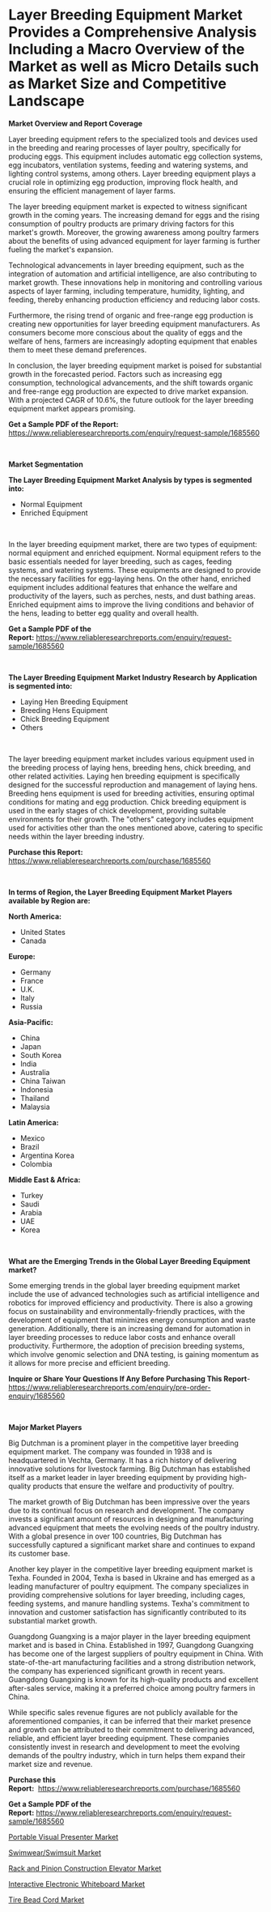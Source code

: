 <p><h1>Layer Breeding Equipment Market Provides a Comprehensive Analysis Including a Macro Overview of the Market as well as Micro Details such as Market Size and Competitive Landscape</h1></p><p><strong>Market Overview and Report Coverage</strong></p>
<p><p>Layer breeding equipment refers to the specialized tools and devices used in the breeding and rearing processes of layer poultry, specifically for producing eggs. This equipment includes automatic egg collection systems, egg incubators, ventilation systems, feeding and watering systems, and lighting control systems, among others. Layer breeding equipment plays a crucial role in optimizing egg production, improving flock health, and ensuring the efficient management of layer farms.</p><p>The layer breeding equipment market is expected to witness significant growth in the coming years. The increasing demand for eggs and the rising consumption of poultry products are primary driving factors for this market's growth. Moreover, the growing awareness among poultry farmers about the benefits of using advanced equipment for layer farming is further fueling the market's expansion.</p><p>Technological advancements in layer breeding equipment, such as the integration of automation and artificial intelligence, are also contributing to market growth. These innovations help in monitoring and controlling various aspects of layer farming, including temperature, humidity, lighting, and feeding, thereby enhancing production efficiency and reducing labor costs.</p><p>Furthermore, the rising trend of organic and free-range egg production is creating new opportunities for layer breeding equipment manufacturers. As consumers become more conscious about the quality of eggs and the welfare of hens, farmers are increasingly adopting equipment that enables them to meet these demand preferences.</p><p>In conclusion, the layer breeding equipment market is poised for substantial growth in the forecasted period. Factors such as increasing egg consumption, technological advancements, and the shift towards organic and free-range egg production are expected to drive market expansion. With a projected CAGR of 10.6%, the future outlook for the layer breeding equipment market appears promising.</p></p>
<p><strong>Get a Sample PDF of the Report:</strong> <a href="https://www.reliableresearchreports.com/enquiry/request-sample/1685560">https://www.reliableresearchreports.com/enquiry/request-sample/1685560</a></p>
<p>&nbsp;</p>
<p><strong>Market Segmentation</strong></p>
<p><strong>The Layer Breeding Equipment Market Analysis by types is segmented into:</strong></p>
<p><ul><li>Normal Equipment</li><li>Enriched Equipment</li></ul></p>
<p>&nbsp;</p>
<p><p>In the layer breeding equipment market, there are two types of equipment: normal equipment and enriched equipment. Normal equipment refers to the basic essentials needed for layer breeding, such as cages, feeding systems, and watering systems. These equipments are designed to provide the necessary facilities for egg-laying hens. On the other hand, enriched equipment includes additional features that enhance the welfare and productivity of the layers, such as perches, nests, and dust bathing areas. Enriched equipment aims to improve the living conditions and behavior of the hens, leading to better egg quality and overall health.</p></p>
<p><strong>Get a Sample PDF of the Report:</strong>&nbsp;<a href="https://www.reliableresearchreports.com/enquiry/request-sample/1685560">https://www.reliableresearchreports.com/enquiry/request-sample/1685560</a></p>
<p>&nbsp;</p>
<p><strong>The Layer Breeding Equipment Market Industry Research by Application is segmented into:</strong></p>
<p><ul><li>Laying Hen Breeding Equipment</li><li>Breeding Hens Equipment</li><li>Chick Breeding Equipment</li><li>Others</li></ul></p>
<p>&nbsp;</p>
<p><p>The layer breeding equipment market includes various equipment used in the breeding process of laying hens, breeding hens, chick breeding, and other related activities. Laying hen breeding equipment is specifically designed for the successful reproduction and management of laying hens. Breeding hens equipment is used for breeding activities, ensuring optimal conditions for mating and egg production. Chick breeding equipment is used in the early stages of chick development, providing suitable environments for their growth. The "others" category includes equipment used for activities other than the ones mentioned above, catering to specific needs within the layer breeding industry.</p></p>
<p><strong>Purchase this Report:</strong>&nbsp; <a href="https://www.reliableresearchreports.com/purchase/1685560">https://www.reliableresearchreports.com/purchase/1685560</a></p>
<p>&nbsp;</p>
<p><strong>In terms of Region, the Layer Breeding Equipment Market Players available by Region are:</strong></p>
<p>
    <p> <strong> North America: </strong>
        <ul>
            <li>United States</li>
            <li>Canada</li>
        </ul>
        </p> 
    <p> <strong> Europe: </strong>
        <ul>
            <li>Germany</li>
            <li>France</li>
            <li>U.K.</li>
            <li>Italy</li>
            <li>Russia</li>
        </ul>
        </p> 
    <p> <strong> Asia-Pacific: </strong>
        <ul>
            <li>China</li>
            <li>Japan</li>
            <li>South Korea</li>
            <li>India</li>
            <li>Australia</li>
            <li>China Taiwan</li>
            <li>Indonesia</li>
            <li>Thailand</li>
            <li>Malaysia</li>
        </ul>
        </p> 
    <p> <strong> Latin America: </strong>
        <ul>
            <li>Mexico</li>
            <li>Brazil</li>
            <li>Argentina Korea</li>
            <li>Colombia</li>
        </ul>
        </p> 
    <p> <strong> Middle East & Africa: </strong>
        <ul>
            <li>Turkey</li>
            <li>Saudi</li>
            <li>Arabia</li>
            <li>UAE</li>
            <li>Korea</li>
        </ul>
    </p>
    </p>
<p>&nbsp;</p>
<p><strong>What are the Emerging Trends in the Global Layer Breeding Equipment market?</strong></p>
<p><p>Some emerging trends in the global layer breeding equipment market include the use of advanced technologies such as artificial intelligence and robotics for improved efficiency and productivity. There is also a growing focus on sustainability and environmentally-friendly practices, with the development of equipment that minimizes energy consumption and waste generation. Additionally, there is an increasing demand for automation in layer breeding processes to reduce labor costs and enhance overall productivity. Furthermore, the adoption of precision breeding systems, which involve genomic selection and DNA testing, is gaining momentum as it allows for more precise and efficient breeding.</p></p>
<p><strong>Inquire or Share Your Questions If Any Before Purchasing This Report</strong>- <a href="https://www.reliableresearchreports.com/enquiry/pre-order-enquiry/1685560">https://www.reliableresearchreports.com/enquiry/pre-order-enquiry/1685560</a></p>
<p>&nbsp;</p>
<p><strong>Major Market Players</strong></p>
<p><p>Big Dutchman is a prominent player in the competitive layer breeding equipment market. The company was founded in 1938 and is headquartered in Vechta, Germany. It has a rich history of delivering innovative solutions for livestock farming. Big Dutchman has established itself as a market leader in layer breeding equipment by providing high-quality products that ensure the welfare and productivity of poultry.</p><p>The market growth of Big Dutchman has been impressive over the years due to its continual focus on research and development. The company invests a significant amount of resources in designing and manufacturing advanced equipment that meets the evolving needs of the poultry industry. With a global presence in over 100 countries, Big Dutchman has successfully captured a significant market share and continues to expand its customer base.</p><p>Another key player in the competitive layer breeding equipment market is Texha. Founded in 2004, Texha is based in Ukraine and has emerged as a leading manufacturer of poultry equipment. The company specializes in providing comprehensive solutions for layer breeding, including cages, feeding systems, and manure handling systems. Texha's commitment to innovation and customer satisfaction has significantly contributed to its substantial market growth.</p><p>Guangdong Guangxing is a major player in the layer breeding equipment market and is based in China. Established in 1997, Guangdong Guangxing has become one of the largest suppliers of poultry equipment in China. With state-of-the-art manufacturing facilities and a strong distribution network, the company has experienced significant growth in recent years. Guangdong Guangxing is known for its high-quality products and excellent after-sales service, making it a preferred choice among poultry farmers in China.</p><p>While specific sales revenue figures are not publicly available for the aforementioned companies, it can be inferred that their market presence and growth can be attributed to their commitment to delivering advanced, reliable, and efficient layer breeding equipment. These companies consistently invest in research and development to meet the evolving demands of the poultry industry, which in turn helps them expand their market size and revenue.</p></p>
<p><strong>Purchase this Report:</strong>&nbsp;&nbsp;<a href="https://www.reliableresearchreports.com/purchase/1685560">https://www.reliableresearchreports.com/purchase/1685560</a></p>
<p></p>
<p><strong>Get a Sample PDF of the Report:</strong>&nbsp;<a href="https://www.reliableresearchreports.com/enquiry/request-sample/1685560">https://www.reliableresearchreports.com/enquiry/request-sample/1685560</a></p>
<p><p><a href="https://medium.com/@adealoshi97/portable-visual-presenter-market-size-growth-forecast-2023-2030-305715b6f7ce">Portable Visual Presenter Market</a></p><p><a href="https://www.linkedin.com/pulse/swimwearswimsuit-market-research-report-unlocks-analysis-financial/">Swimwear/Swimsuit Market</a></p><p><a href="https://github.com/sofyaavrova/Market-Research-Report-List-1/blob/main/rack-and-pinion-construction-elevator-market.md">Rack and Pinion Construction Elevator Market</a></p><p><a href="https://medium.com/@albanamusaj1924/interactive-electronic-whiteboard-market-size-growth-forecast-2023-2030-451013824f2a">Interactive Electronic Whiteboard Market</a></p><p><a href="https://github.com/kholmovskayalyudmila/Market-Research-Report-List-1/blob/main/tire-bead-cord-market.md">Tire Bead Cord Market</a></p></p>